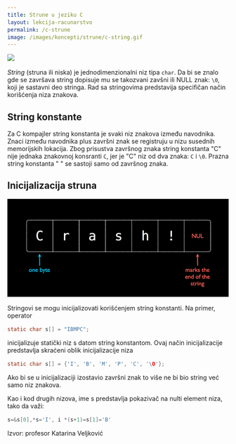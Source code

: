 ```yaml
---
title: Strune u jeziku C
layout: lekcija-racunarstvo
permalink: /c-strune
image: /images/koncepti/strune/c-string.gif
---
```


![]({{page.image}})

*String* (struna ili niska) je jednodimenzionalni niz tipa `char`. Da bi se znalo gde se završava string dopisuje mu se takozvani zavšni ili NULL znak: `\0`, koji je sastavni deo stringa. Rad sa stringovima predstavija specifičan način korišćenja niza znakova.

## String konstante

Za C kompajler string konstanta je svaki niz znakova između navodnika. Znaci između navodnika plus završni znak se registruju u nizu susednih memorijskih lokacija. Zbog prisustva završnog znaka string konstanta "C" nije jednaka znakovnoj konsranti `C`, jer je "C" niz od dva znaka: `C` i `\0`. Prazna string konstanta  " " se sastoji samo od završnog znaka.

## Inicijalizacija struna

![](/images/koncepti/strune/c-string.png)

Stringovi se mogu inicijalizovati korišćenjem string konstanti. Na primer, operator

```c
static char s[] = "IBMPC";
```

inicijalizuje statički niz s datom string konstantom. Ovaj način inicijalizacije predstavlja skraćeni oblik inicijalizacije niza

```c
static char s[] = {'I', 'B', 'M', 'P', 'C', '\O'};
```

Ako bi se u inicijalizaciji izostavio završni znak to više ne bi bio string već samo niz znakova.

Kao i kod drugih nizova, ime s predstavlja pokazivač na nulti element niza, tako da važi:

```c
s=&s[0],*s='I', i *(s+1)=s[1]='B'
```

Izvor: profesor Katarina Veljković
